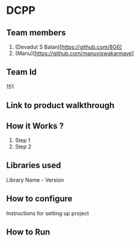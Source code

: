 # DCPP

## Team members
1. (Devadut S Balan)[https://github.com/8G6]
2. (Manu)[https://github.com/manuviswakarmave]
## Team Id
151
## Link to product walkthrough

## How it Works ?
1. Step 1
2. Step 2
## Libraries used
Library Name - Version
## How to configure
Instructions for setting up project
## How to Run
